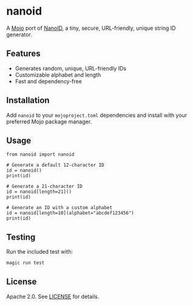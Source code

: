 # nanoid

A [Mojo](https://www.modular.com/mojo) port of [NanoID](https://github.com/ai/nanoid), a tiny, secure, URL-friendly, unique string ID generator.

## Features

- Generates random, unique, URL-friendly IDs
- Customizable alphabet and length
- Fast and dependency-free

## Installation

Add `nanoid` to your `mojoproject.toml` dependencies and install with your preferred Mojo package manager.

## Usage

```mojo
from nanoid import nanoid

# Generate a default 12-character ID
id = nanoid()
print(id)

# Generate a 21-character ID
id = nanoid[length=21]()
print(id)

# Generate an ID with a custom alphabet
id = nanoid[length=10](alphabet="abcdef123456")
print(id)
```

## Testing

Run the included test with:

```sh
magic run test
```

## License

Apache 2.0. See [LICENSE](LICENSE) for details.
